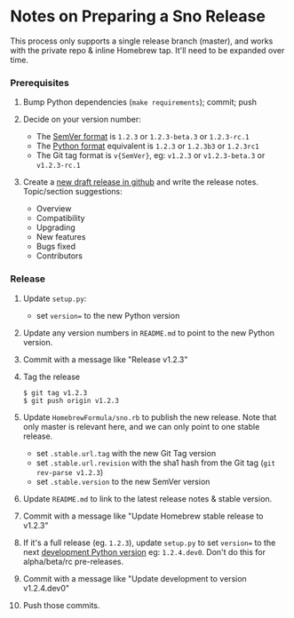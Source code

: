 Notes on Preparing a Sno Release
================================

This process only supports a single release branch (master), and works with the private repo & inline Homebrew tap. It'll need to be expanded over time.

### Prerequisites

1. Bump Python dependencies (`make requirements`); commit; push

2. Decide on your version number:
   * The [SemVer format](https://semver.org/) is `1.2.3` or `1.2.3-beta.3` or `1.2.3-rc.1`
   * The [Python format](https://www.python.org/dev/peps/pep-0440/) equivalent is `1.2.3` or `1.2.3b3` or `1.2.3rc1`
   * The Git tag format is `v{SemVer}`, eg: `v1.2.3` or `v1.2.3-beta.3` or `v1.2.3-rc.1`

3. Create a [new draft release in github](https://github.com/koordinates/sno/releases/new) and write the release notes. Topic/section suggestions:
   * Overview
   * Compatibility
   * Upgrading
   * New features
   * Bugs fixed
   * Contributors

### Release

1. Update `setup.py`:
   * set `version=` to the new Python version

2. Update any version numbers in `README.md` to point to the new Python version.

3. Commit with a message like "Release v1.2.3"

4. Tag the release
   ```console
   $ git tag v1.2.3
   $ git push origin v1.2.3
   ```

5. Update `HomebrewFormula/sno.rb` to publish the new release. Note that only master is relevant here, and we can only point to one stable release.
   * set `.stable.url.tag` with the new Git Tag version
   * set `.stable.url.revision` with the sha1 hash from the Git tag (`git rev-parse v1.2.3`)
   * set `.stable.version` to the new SemVer version

6. Update `README.md` to link to the latest release notes & stable version.

6. Commit with a message like "Update Homebrew stable release to v1.2.3"

7. If it's a full release (eg. `1.2.3`), update `setup.py` to set `version=` to the next [development Python version](https://www.python.org/dev/peps/pep-0440/#developmental-releases) eg: `1.2.4.dev0`. Don't do this for alpha/beta/rc pre-releases.

8. Commit with a message like "Update development to version v1.2.4.dev0"

9. Push those commits.
